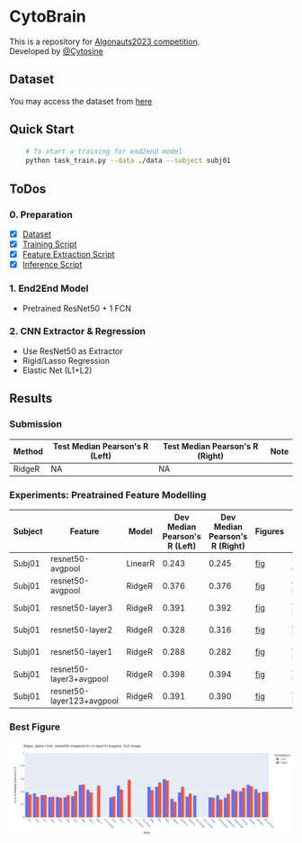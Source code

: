 # CytoBrain

This is a repository for [Algonauts2023 competition](http://algonauts.csail.mit.edu).  
Developed by [@Cytosine](https://github.com/Catosine)

## Dataset
You may access the dataset from [here](https://naturalscenesdataset.org)

## Quick Start
```Bash
    # To start a training for end2end model
    python task_train.py --data ./data --subject subj01
```

## ToDos
### 0. Preparation
- [x] [Dataset](./src/dataset.py)
- [x] [Training Script](./task_train_torch.py)
- [x] [Feature Extraction Script](./feature_extract.py)
- [x] [Inference Script](./task_inference_torch.py)

### 1. End2End Model 
- Pretrained ResNet50 + 1 FCN

### 2. CNN Extractor & Regression
- Use ResNet50 as Extractor
- Rigid/Lasso Regression
- Elastic Net (L1+L2)

## Results
### Submission
| Method | Test Median Pearson's R (Left) | Test Median Pearson's R (Right) | Note     |  
| ------ | ------------------------------ | ------------------------------- | -------- |  
| RidgeR | NA                             | NA                              |          |


### Experiments: Preatrained Feature Modelling
| Subject | Feature          | Model   | Dev Median Pearson's R (Left) | Dev Median Pearson's R (Right) | Figures                                           | Note     |  
| ------  | ---------------- | ------- | ----------------------------- | ------------------------------ | ------------------------------------------------- | -------- |  
| Subj01  | resnet50-avgpool | LinearR | 0.243                         | 0.245                          | [fig](./img/linear_regression_baseline/histogram_pearson_20230308144134.png) | baseline/random crop 256 |
| Subj01  | resnet50-avgpool | RidgeR  | 0.376                         | 0.376                          | [fig](./img/ridge_resnet50_full_img_alpha_2e4/histogram_pearson_20230309171821.png) | alpha=2e4/full img |
| Subj01  | resnet50-layer3  | RidgeR  | 0.391                         | 0.392                          | [fig](./img/ridge_resnet50_layer3_full_img_alpha_1e3/histogram_pearson_20230314103838.png) | alpha=1e3/full img/avgpool |
| Subj01  | resnet50-layer2  | RidgeR  | 0.328                         | 0.316                          | [fig](./img/ridge_resnet50_layer2_full_img_alpha_1e2/histogram_pearson_20230314105409.png) | alpha=1e2/full img/avgpool |
| Subj01  | resnet50-layer1  | RidgeR  | 0.288                         | 0.282                          | [fig](./img/ridge_resnet50_layer1_full_img_alpha_1e1/histogram_pearson_20230314110252.png) | alpha=1e1/full img/avgpool |
| Subj01  | resnet50-layer3+avgpool | RidgeR  | 0.398                         | 0.394                          | [fig](./img/ridge_resnet50_layer3%2Bavgpool_full_img_alpha_1e4/histogram_pearson_20230314144609.png) | alpha=1e4/full img |
| Subj01  | resnet50-layer123+avgpool | RidgeR  | 0.391                         | 0.390                          | [fig](./img/ridge_resnet50_layer1234_img_alpha_1e3/histogram_pearson_20230314152330.png) | alpha=1e3/full img |


### Best Figure
![fig](./img/ridge_resnet50_layer3%2Bavgpool_full_img_alpha_1e4/histogram_pearson_20230314144609.png)